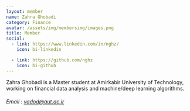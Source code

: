 ```yaml
---
layout: member
name: Zahra Ghobadi
category: Finance
avatar: /assets/img/membersimg/images.png
title: Member
social:
  - link: https://www.linkedin.com/in/nghz/
    icon: bi-linkedin

  - link: https://github.com/nghz
    icon: bi-github
---
```


Zahra Ghobadi is a Master student at Amirkabir University of Technology, working on financial data analysis and machine/deep learning algorithms.

###### Email : vadod@aut.ac.ir
